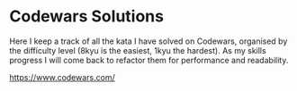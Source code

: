 # Codewars Solutions

Here I keep a track of all the kata I have solved on Codewars, organised by the difficulty level (8kyu is the easiest, 1kyu the hardest). As my skills progress I will come back to refactor them for performance and readability.

https://www.codewars.com/